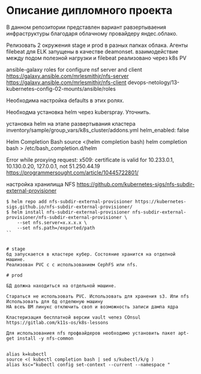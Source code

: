 # Описание дипломного проекта

В данном репозитории представлен вариант равзертываения инфраструктуры благодаря облачному провайдеру яндес.облако.


Релизовать 2 окружения stage и prod в разных папках облака.
Агенты filebeat для ELK запущены в качестве deamonset.
взаимодействие между подом полезной нагрузки и filebeat реализовано через k8s PV

ansible-galaxy roles for configure nsf server and client
https://galaxy.ansible.com/mrlesmithjr/nfs-server
https://galaxy.ansible.com/mrlesmithjr/nfs-client
devops-netology/13-kubernetes-config-02-mounts/ansible/roles

Необходима настройка defaults в этих ролях.

Необходма установка helm через kuberspray. Уточнить.

установка helm на этапе развертывания кластера
inventory/sample/group_vars/k8s_cluster/addons.yml
helm_enabled: false

Helm Completion Bash
source <(helm completion bash)
helm completion bash > /etc/bash_completion.d/helm

Error while proxying request: x509: certificate is valid for 10.233.0.1, 10.130.0.20, 127.0.0.1, not 51.250.44.19
https://programmersought.com/article/10445722801/

настройка хранилища NFS
https://github.com/kubernetes-sigs/nfs-subdir-external-provisioner

```console
$ helm repo add nfs-subdir-external-provisioner https://kubernetes-sigs.github.io/nfs-subdir-external-provisioner/
$ helm install nfs-subdir-external-provisioner nfs-subdir-external-provisioner/nfs-subdir-external-provisioner \
    --set nfs.server=x.x.x.x \
    --set nfs.path=/exported/path
``


# stage
бд запускается в кластере кубер. Состояние хранится на отделной машине. 
Реализован PVC c с использованием CephFS или nfs.

# prod

БД должна находиться на отдельной машине.

Стараться не использовать PVC. Использовать для хранения s3. Или nfs
Использовать для бд отделюную машину
НА всеъ ВМ линукс отключить своп и возможность записи дампа ядра

Кластеризация бесплатной версии vault чепез COnsul 
https://gitlab.com/k11s-os/k8s-lessons

Для использованиея nfs профвайдеров необходимо установить пакет apt-get install -y nfs-common


alias k=kubectl
source <( kubectl completion bash | sed s/kubectl/k/g )
alias ksc="kubectl config set-context --current --namespace "